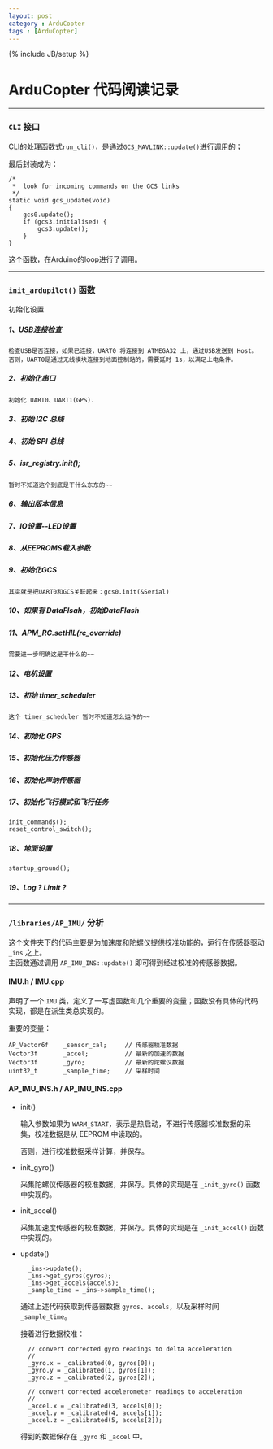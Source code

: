 ```yaml
---
layout: post
category : ArduCopter
tags : [ArduCopter]
---
```

{% include JB/setup %}

ArduCopter 代码阅读记录
=====================

------------------------------------------------------------------------------

### `CLI` 接口

CLI的处理函数式`run_cli()`，是通过`GCS_MAVLINK::update()`进行调用的；  

最后封装成为：

	/*
	 *  look for incoming commands on the GCS links
	 */
	static void gcs_update(void)
	{
	    gcs0.update();
	    if (gcs3.initialised) {
	        gcs3.update();
	    }
	}


这个函数，在Arduino的loop进行了调用。

-------------------------------------------------------------------------------

### `init_ardupilot()` 函数

初始化设置   

##### 1、USB连接检查

	检查USB是否连接，如果已连接，UART0 将连接到 ATMEGA32 上，通过USB发送到 Host。  
	否则，UART0是通过无线模块连接到地面控制站的，需要延时 1s，以满足上电条件。

##### 2、初始化串口

	初始化 UART0、UART1(GPS).

##### 3、初始 I2C 总线

##### 4、初始 SPI 总线

##### 5、isr_registry.init();

	暂时不知道这个到底是干什么东东的~~

##### 6、输出版本信息

##### 7、IO设置--LED设置

##### 8、从EEPROMS载入参数

##### 9、初始化GCS

	其实就是把UART0和GCS关联起来：gcs0.init(&Serial)

##### 10、如果有 DataFlsah，初始DataFlash

##### 11、APM\_RC.setHIL(rc_override)
	
	需要进一步明确这是干什么的~~

##### 12、电机设置

##### 13、初始 timer_scheduler

	这个 timer_scheduler 暂时不知道怎么运作的~~

##### 14、初始化 GPS

##### 15、初始化压力传感器

##### 16、初始化声纳传感器

##### 17、初始化飞行模式和飞行任务

	init_commands();
	reset_control_switch();

##### 18、地面设置
	
	startup_ground();

##### 19、Log ? Limit ?


------------------------------------------------------------------------------

### `/libraries/AP_IMU/` 分析


这个文件夹下的代码主要是为加速度和陀螺仪提供校准功能的，运行在传感器驱动 `_ins` 之上。     
主函数通过调用 `AP_IMU_INS::update()` 即可得到经过校准的传感器数据。

#### IMU.h / IMU.cpp
	
声明了一个 `IMU` 类，定义了一写虚函数和几个重要的变量；函数没有具体的代码实现，都是在派生类总实现的。

重要的变量：

	AP_Vector6f    _sensor_cal;     // 传感器校准数据
	Vector3f       _accel;          // 最新的加速的数据
	Vector3f       _gyro;           // 最新的陀螺仪数据
	uint32_t       _sample_time;    // 采样时间
	
	

####  AP\_IMU\_INS.h / AP\_IMU\_INS.cpp

* init()

	输入参数如果为 `WARM_START`，表示是热启动，不进行传感器校准数据的采集，校准数据是从 EEPROM  中读取的。

	否则，进行校准数据采样计算，并保存。

* init_gyro()
	
	采集陀螺仪传感器的校准数据，并保存。具体的实现是在 `_init_gyro()` 函数中实现的。

* init_accel()
	
	采集加速度传感器的校准数据，并保存。具体的实现是在 `_init_accel()` 函数中实现的。

* update()

		_ins->update();
		_ins->get_gyros(gyros);
		_ins->get_accels(accels);
		_sample_time = _ins->sample_time();

	通过上述代码获取到传感器数据 `gyros`、`accels`，以及采样时间 `_sample_time`。

	接着进行数据校准：

	    // convert corrected gyro readings to delta acceleration
	    //
	    _gyro.x = _calibrated(0, gyros[0]);
	    _gyro.y = _calibrated(1, gyros[1]);
	    _gyro.z = _calibrated(2, gyros[2]);
		
	    // convert corrected accelerometer readings to acceleration
	    //
	    _accel.x = _calibrated(3, accels[0]);
	    _accel.y = _calibrated(4, accels[1]);
	    _accel.z = _calibrated(5, accels[2]);

	得到的数据保存在 `_gyro` 和 `_accel` 中。

